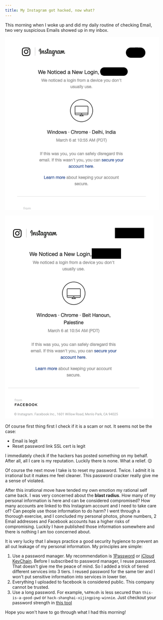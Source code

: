 ```yaml
---
title: My Instagram got hacked, now what?
---
```


This morning when I woke up and did my daily routine of checking Email, two very suspicious Emails showed up in my inbox.

![The first Email that showed someone has logged into my Instagram account in ...New Delhi](assets/images/2020-03-08-my-ig-got-hacked-now-what/email-ig-login-delhi.png)

![The second Email was even weirder, someone has logged into my Instagram account in ... Palestine](assets/images/2020-03-08-my-ig-got-hacked-now-what/email-ig-login-palestine.png)

Of course first thing first I check if it is a scam or not. It seems not be the case:

- Email is legit
- Reset password link SSL cert is legit

I immediately check if the hackers has posted something on my behalf. After all, all I care is my reputation. Luckily there is none. What a relief. :relieved:

Of course the next move I take is to reset my password. Twice. I admit it is irrational but it makes me feel cleaner. This password cracker really give me a sense of violated.

After this irrational move have tended my own emotion my rational self came back. I was very concerned about the __blast radius__. How many of my personal information is here and can be considered compromised? How many accounts are linked to this Instagram account and I need to take care of? Can people use those information to do harm? I went through a thorough exercise, and I concluded my personal photos, phone numbers, 2 Email addresses and Facebook accounts has a higher risks of compromising. Luckily I have published those information somewhere and there is nothing I am too concerned about.

It is very lucky that I always practice a good security hygience to prevent an all out leakage of my personal information. My principles are simple:

1. Use a password manager. My recommendation is [1Password](https://1password.com/) or [iCloud KeyChain](https://support.apple.com/en-us/HT204085). Before I subscribed to password manager, I reuse password. That doesn't give me the peace of mind. So I added a trick of tiered different services into 3 tiers. I reused password for the same tier and I won't put sensitive information into services in lower tier.
2. Everything I uploaded to facebook is considered public. This company cannot be trusted.
3. Use a long password. For example, `%4FHcdh` is less secured than `this-is-a-good-pwd` or `hack-shanghai-xijingping-winnie`. Just checkout your password strength in [this tool](https://www.my1login.com/resources/password-strength-test/)

Hope you won't have to go through what I had this morning! 

